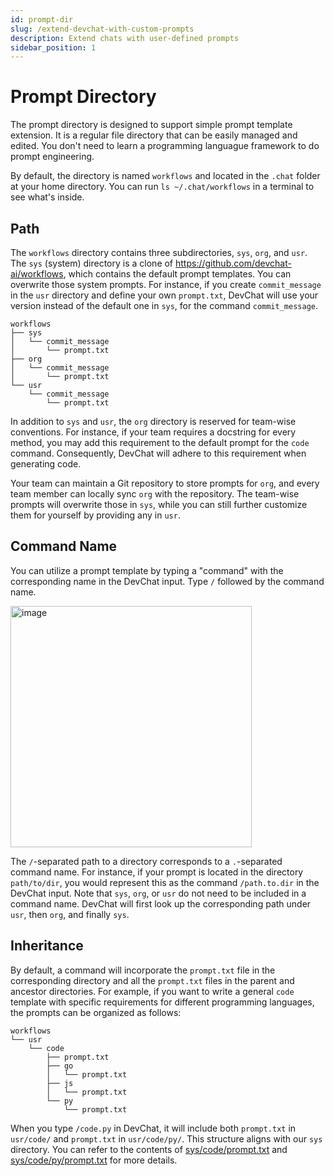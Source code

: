 ```yaml
---
id: prompt-dir
slug: /extend-devchat-with-custom-prompts
description: Extend chats with user-defined prompts
sidebar_position: 1
---
```


# Prompt Directory

The prompt directory is designed to support simple prompt template extension. It is a regular file directory that can be easily managed and edited. You don't need to learn a programming languague framework to do prompt engineering.

By default, the directory is named `workflows` and located in the `.chat` folder at your home directory. You can run `ls ~/.chat/workflows` in a terminal to see what's inside.

## Path

The `workflows` directory contains three subdirectories, `sys`, `org`, and `usr`. The `sys` (system) directory is a clone of https://github.com/devchat-ai/workflows, which contains the default prompt templates. You can overwrite those system prompts. For instance, if you create `commit_message` in the `usr` directory and define your own `prompt.txt`, DevChat will use your version instead of the default one in `sys`, for the command `commit_message`.

  ```
  workflows
  ├── sys
  │   └── commit_message
  │       └── prompt.txt
  ├── org
  │   └── commit_message
  │       └── prompt.txt
  └── usr
      └── commit_message
          └── prompt.txt
  ```

In addition to `sys` and `usr`, the `org` directory is reserved for team-wise conventions. For instance, if your team requires a docstring for every method, you may add this requirement to the default prompt for the `code` command. Consequently, DevChat will adhere to this requirement when generating code.

Your team can maintain a Git repository to store prompts for `org`, and every team member can locally sync `org` with the repository. The team-wise prompts will overwrite those in `sys`, while you can still further customize them for yourself by providing any in `usr`.

## Command Name

You can utilize a prompt template by typing a "command" with the corresponding name in the DevChat input. Type `/` followed by the command name.

  <img width="386" alt="image" src="https://github.com/devchat-ai/devchat-vscode/assets/592493/145d94eb-a3e8-42ca-bb88-a462b6070b2f" />

  The `/`-separated path to a directory corresponds to a `.`-separated command name. For instance, if your prompt is located in the directory `path/to/dir`, you would represent this as the command `/path.to.dir` in the DevChat input. Note that `sys`, `org`, or `usr` do not need to be included in a command name. DevChat will first look up the corresponding path under `usr`, then `org`, and finally `sys`.

## Inheritance

By default, a command will incorporate the `prompt.txt` file in the corresponding directory and all the `prompt.txt` files in the parent and ancestor directories. For example, if you want to write a general `code` template with specific requirements for different programming languages, the prompts can be organized as follows:

  ```
  workflows
  └── usr
      └── code
          ├── prompt.txt
          ├── go
          │   └── prompt.txt
          ├── js
          │   └── prompt.txt
          └── py
              └── prompt.txt
  ```

  When you type `/code.py` in DevChat, it will include both `prompt.txt` in `usr/code/` and `prompt.txt` in `usr/code/py/`. This structure aligns with our `sys` directory. You can refer to the contents of [sys/code/prompt.txt](https://github.com/devchat-ai/workflows/blob/main/code/prompt.txt) and [sys/code/py/prompt.txt](https://github.com/devchat-ai/workflows/blob/main/code/py/prompt.txt) for more details.
